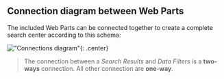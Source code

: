 ## Connection diagram between Web Parts

The included Web Parts can be connected together to create a complete search center according to this schema:

!["Connections diagram"](../assets/connections_flow.png){: .center}

> The connection between a _Search Results_ and _Data Filters_ is a **two-ways** connection. All other connection are **one-way**.